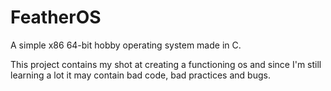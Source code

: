# FeatherOS
A simple x86 64-bit hobby operating system made in C.

This project contains my shot at creating a functioning os and since I'm still learning a lot it may contain bad code, bad practices and bugs.